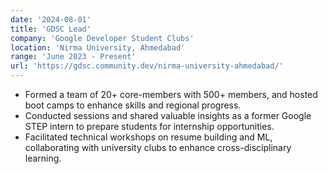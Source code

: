 ```yaml
---
date: '2024-08-01'
title: 'GDSC Lead'
company: 'Google Developer Student Clubs'
location: 'Nirma University, Ahmedabad'
range: 'June 2023 - Present'
url: 'https://gdsc.community.dev/nirma-university-ahmedabad/'
---
```


- Formed a team of 20+ core-members with 500+ members, and hosted boot camps to enhance skills and regional progress. 
- Conducted sessions and shared valuable insights as a former Google STEP intern to prepare students for internship
opportunities.
- Facilitated technical workshops on resume building and ML, collaborating with university clubs to enhance
cross-disciplinary learning.
